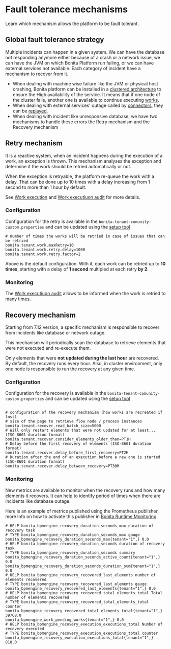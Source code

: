 # Fault tolerance mechanisms

Learn which mechanism allows the platform to be fault tolerant. 

## Global fault tolerance strategy

Multiple incidents can happen in a given system. We can have the database not responding anymore either because of a crash or 
a network issue, we can have the JVM on which Bonita Platform run failing, or we can have external services not available. Each category of incident have a mechanism to recover from it.

* When dealing with machine wise failure like the JVM or physical host crashing, Bonita platform can be installed in a
[clustered architecture](overview-of-bonita-bpm-in-a-cluster.md) to ensure the High availability of the service. 
It means that if one node of the cluster fails, another one is available to continue executing [works](work-execution.md).
* When dealing with external services' outage called by [connectors](connectors-overview.md), they can be [replayed](tasks.md). 
* When dealing with incident like unresponsive database, we have two mechanisms to handle these errors the Retry mechanism and 
the Recovery mechanism 

## Retry mechanism

It is a reactive system, when an incident happens during the execution of a work, an exception is thrown. This mechanism
analyses the exception and determine if the work should be retried automatically or not.

When the exception is retryable, the platform re-queue the work with a delay. That can be done up to 10 times with a delay
increasing from 1 second to more than 1 hour by default.
 
See [Work execution](work-execution.md) and [Work executiuon audit](work-execution-audit.md) for more details.
 

### Configuration

Configuration for the retry is available in the `bonita-tenant-comunity-custom.properties` and can be updated using the
[setup tool](BonitaBPM_platform_setup.md)

```properties
# number of times the works will be retried in case of issues that can be retried
bonita.tenant.work.maxRetry=10
bonita.tenant.work.retry.delay=1000
bonita.tenant.work.retry.factor=2
```

Above is the default configuration. With it, each work can be retried up to **10 times**, starting with a delay of **1 second** 
multipled at each retry **by 2**.

### Monitoring

The [Work executiuon audit](work-execution-audit.md) allows to be informed when the work is retried to many times.

## Recovery mechanism

Starting from 7.12 version, a specific mechanism is responsible to recover from incidents like database or network outage.

This mechanism will periodically scan the database to retrieve elements that were not executed and re-execute them.

Only elements that were **not updated during the last hour** are recovered. By default, the recovery runs every hour.
Also, in cluster environment, only one node is responsible to run the recovery at any given time.

### Configuration


Configuration for the recovery is available in the `bonita-tenant-comunity-custom.properties` and can be updated using the
[setup tool](BonitaBPM_platform_setup.md)

```properties

# configuration of the recovery mechanism (how works are recreated if lost)
# size of the page to retrieve flow node / process instances
bonita.tenant.recover.read_batch_size=5000
# Will only restart elements that were not updated for at least... (ISO-8601 duration format)
bonita.tenant.recover.consider_elements_older_than=PT1H
# Delay before the first recovery of elements (ISO-8601 duration format)
bonita.tenant.recover.delay_before_first_recovery=PT2H
# Duration after the end of an execution before a new one is started  (ISO-8601 duration format)
bonita.tenant.recover.delay_between_recovery=PT30M
```

### Monitoring

New metrics are available to monitor when the recovery runs and how many elements it recovers. It can help to identify 
period of times when there are incidents like database outage.


Here is an example of metrics published using the Prometheus publisher, more info on how to activate this publisher
 in [Bonita Runtime Monitoring](runtime-monitoring.md)
 
```
# HELP bonita_bpmengine_recovery_duration_seconds_max duration of recovery task
# TYPE bonita_bpmengine_recovery_duration_seconds_max gauge
bonita_bpmengine_recovery_duration_seconds_max{tenant="1",} 0.0
# HELP bonita_bpmengine_recovery_duration_seconds duration of recovery task
# TYPE bonita_bpmengine_recovery_duration_seconds summary
bonita_bpmengine_recovery_duration_seconds_active_count{tenant="1",} 0.0
bonita_bpmengine_recovery_duration_seconds_duration_sum{tenant="1",} 0.0
# HELP bonita_bpmengine_recovery_recovered_last_elements number of elements recovered
# TYPE bonita_bpmengine_recovery_recovered_last_elements gauge
bonita_bpmengine_recovery_recovered_last_elements{tenant="1",} 0.0
# HELP bonita_bpmengine_recovery_recovered_total_elements_total Total number of elements recovered
# TYPE bonita_bpmengine_recovery_recovered_total_elements_total counter
bonita_bpmengine_recovery_recovered_total_elements_total{tenant="1",} 39768.0
bonita_bpmengine_work_pending_works{tenant="1",} 0.0
# HELP bonita_bpmengine_recovery_execution_executions_total Number of recovery executed
# TYPE bonita_bpmengine_recovery_execution_executions_total counter
bonita_bpmengine_recovery_execution_executions_total{tenant="1",} 818.0
```